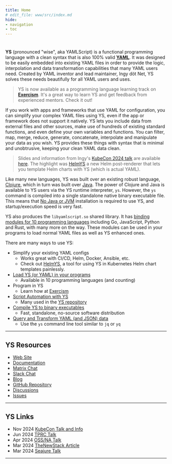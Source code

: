 ```yaml
---
title: Home
# edit_file: www/src/index.md
hide:
- navigation
- toc
---
```



<!--
Landing page for YS:

* What is YS?
-->
<h1 class="empty"></h1><!-- disable auto title -->

**YS** (pronounced "wise", aka YAMLScript) is a functional programming
language with a clean syntax that is also 100% valid **[YAML](
https://yaml.org)**.
It was designed to be easily embedded into existing YAML files in order to
provide the logic, interpolation and data transformation capabilities that many
YAML users need.
Created by YAML inventor and lead maintainer, Ingy döt Net, YS solves these
needs beautifully for all YAML users and uses.


> YS is now available as a programming language learning track on
**[Exercism](https://exercism.org/tracks/yamlscript)**.
It's a great way to learn YS and get feedback from experienced mentors.
Check it out!

If you work with apps and frameworks that use YAML for configuration, you can
simplify your complex YAML files using YS, even if the app or framework
does not support it natively.
YS lets you include data from external files and other sources, make use of
hundreds of existing standard functions, and even define your own variables and
functions.
You can filter, map, merge, reduce, generate, concatenate, interpolate and
manipulate your data as you wish.
YS provides these things with syntax that is minimal and unobtrusive, keeping
your clean YAML data clean.

> Slides and information from Ingy's [KubeCon 2024 talk](
https://www.youtube.com/watch?v=Cdi3Q4Wrt48)
are available [here](https://yamlscript.org/kubeys24).
The highlight was [HelmYS](https://github.com/kubeys/helmys) a new Helm
post-renderer that lets you template Helm charts with YS (which is actual
YAML).

Like many new languages, YS was built over an existing robust language,
[Clojure](https://clojure.org), which in turn was built over
[Java](https://java.com).
The power of Clojure and Java is available to YS users via the YS runtime
interpreter, `ys`.
However, the `ys` command is compiled into a single standalone native binary
executable file.
This means that <u>No Java or JVM</u> installation is required to use YS, and
startup/execution speed is very fast.

YS also produces the `libyamlscript.so` shared library.
It has [binding modules for 10 programming languages](doc/bindings.md) including
Go, JavaScript, Python and Rust, with many more on the way.
These modules can be used in your programs to load normal YAML files as well as
YS enhanced ones.

There are many ways to use YS:

* Simplify your existing YAML configs
  * Works great with CI/CD, Helm, Docker, Ansible, etc.
  * Check out [HelmYS](https://github.com/kubeys/helmys), a tool for using
    YS in Kubernetes Helm chart templates painlessly.
* [Load YS (or YAML) in your programs](doc/bindings.md)
  * Available in 10 programming languages (and counting)
* Program in YS
  * Learn how at [Exercism](https://exercism.org/tracks/yamlscript)
* [Script Automation with YS](doc/examples.md)
  * Many used in the [YS repository](https://github.com/yaml/yamlscript)
* [Compile YS to binary executables](doc/binary.md)
  * Fast, standalone, no-source software distribution
* [Query and Transform YAML (and JSON) data](doc/query.md)
  * Use the `ys` command line tool similar to `jq` or `yq`


----

## YS Resources

* [Web Site](https://yamlscript.org)
* [Documentation](https://yamlscript.org/doc)
* [Matrix Chat](https://matrix.to/#/#chat-yamlscript:yaml.io)
* [Slack Chat](https://clojurians.slack.com/archives/yamlscript)
* [Blog](https://yamlscript.org/blog)
* [GitHub Repository](https://github.com/yaml/yamlscript)
* [Discussions](https://github.com/yaml/yamlscript/discussions)
* [Issues](https://github.com/yaml/yamlscript/issues)

----

## YS Links

* Nov 2024 [KubeCon Talk and Info](https://yamlscript.org/kubeys24)
* Jun 2024 [TPRC Talk](https://www.youtube.com/watch?v=RFIukRdFe1o)
* Apr 2024 [OSS/NA Talk](https://www.youtube.com/watch?v=u-OCEHNdwlU)
* Mar 2024 [TheNewStack Article](https://thenewstack.io/with-yamlscript-yaml-becomes-a-proper-programming-language/)
* Mar 2024 [Seajure Talk](https://www.youtube.com/watch?v=GajOBwBcFyA)

----
